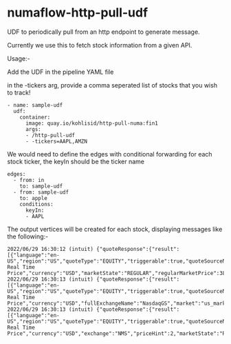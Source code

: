 # numaflow-http-pull-udf
UDF to periodically pull from an http endpoint to generate message.

Currently we use this to fetch stock information from a given API.

Usage:- 

Add the UDF in the pipeline YAML file

in the -tickers arg, provide a comma seperated list of stocks that you wish to track!

```
- name: sample-udf
  udf:
    container:
      image: quay.io/kohlisid/http-pull-numa:fin1
      args:
      - /http-pull-udf
      - -tickers=AAPL,AMZN
```

We would need to define the edges with conditional forwarding for each stock ticker, the keyIn should be the ticker name

```
edges:
  - from: in
    to: sample-udf
  - from: sample-udf
    to: apple
    conditions:
      keyIn:
      - AAPL
```

The output vertices will be created for each stock, displaying messages like the following:-

```
2022/06/29 16:30:12 (intuit) {"quoteResponse":{"result":[{"language":"en-US","region":"US","quoteType":"EQUITY","triggerable":true,"quoteSourceName":"Nasdaq Real Time Price","currency":"USD","marketState":"REGULAR","regularMarketPrice":386.65,"regularMarketTime":1656520169,"fullExchangeName":"NasdaqGS","market":"us_market","exchangeDataDelayedBy":0,"exchange":"NMS","sourceInterval":15,"exchangeTimezoneName":"America/New_York","exchangeTimezoneShortName":"EDT","gmtOffSetMilliseconds":-14400000,"esgPopulated":false,"tradeable":false,"priceHint":2,"symbol":"INTU"}],"error":null}}
2022/06/29 16:30:13 (intuit) {"quoteResponse":{"result":[{"language":"en-US","region":"US","quoteType":"EQUITY","triggerable":true,"quoteSourceName":"Nasdaq Real Time Price","currency":"USD","fullExchangeName":"NasdaqGS","market":"us_market","exchange":"NMS","regularMarketPrice":386.78,"regularMarketTime":1656520211,"marketState":"REGULAR","priceHint":2,"esgPopulated":false,"tradeable":false,"exchangeDataDelayedBy":0,"sourceInterval":15,"exchangeTimezoneName":"America/New_York","exchangeTimezoneShortName":"EDT","gmtOffSetMilliseconds":-14400000,"symbol":"INTU"}],"error":null}}
2022/06/29 16:30:13 (intuit) {"quoteResponse":{"result":[{"language":"en-US","region":"US","quoteType":"EQUITY","triggerable":true,"quoteSourceName":"Nasdaq Real Time Price","currency":"USD","exchange":"NMS","priceHint":2,"marketState":"REGULAR","fullExchangeName":"NasdaqGS","sourceInterval":15,"exchangeTimezoneName":"America/New_York","exchangeTimezoneShortName":"EDT","gmtOffSetMilliseconds":-14400000,"market":"us_market","regularMarketPrice":386.78,"regularMarketTime":1656520211,"esgPopulated":false,"tradeable":false,"exchangeDataDelayedBy":0,"symbol":"INTU"}],"error":null}}
```
